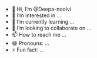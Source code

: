 - 👋 Hi, I’m @Deepa-noolvi
- 👀 I’m interested in ...
- 🌱 I’m currently learning ...
- 💞️ I’m looking to collaborate on ...
- 📫 How to reach me ...
- 😄 Pronouns: ...
- ⚡ Fun fact: ...

<!---
Deepa-noolvi/Deepa-noolvi is a ✨ special ✨ repository because its `README.md` (this file) appears on your GitHub profile.
You can click the Preview link to take a look at your changes.
--->
